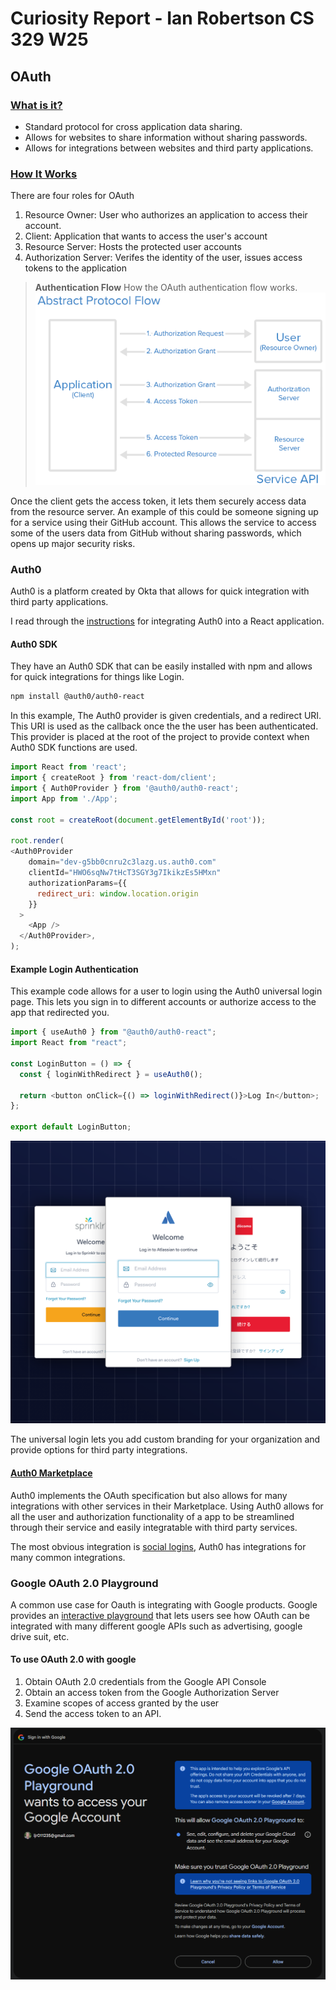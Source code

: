 # Curiosity Report - Ian Robertson CS 329 W25

## OAuth

### [What is it?](https://en.wikipedia.org/wiki/OAuth)
- Standard protocol for cross application data sharing.
- Allows for websites to share information without sharing passwords. 
- Allows for integrations between websites and third party applications. 

### [How It Works](https://www.digitalocean.com/community/tutorials/an-introduction-to-oauth-2)

There are four roles for OAuth
1. Resource Owner: User who authorizes an application to access their account. 
2. Client: Application that wants to access the user's account
3. Resource Server: Hosts the protected user accounts
4. Authorization Server: Verifes the identity of the user, issues access tokens to the application

> **Authentication Flow** How the OAuth authentication flow works. 
![flow](public/abstract_flow.png)

Once the client gets the access token, it lets them securely access data from the resource server. An example of this could be someone signing up for a service using their GitHub account. This allows the service to access some of the users data from GitHub without sharing passwords, which opens up major security risks. 


### Auth0
Auth0 is a platform created by Okta that allows for quick integration with third party applications. 

I read through the [instructions](https://auth0.com/docs/quickstart/spa/react/interactive) for integrating Auth0 into a React application. 

#### Auth0 SDK
They have an Auth0 SDK that can be easily installed with npm and allows for quick integrations for things like Login. 

```bash
npm install @auth0/auth0-react
```

In this example, The Auth0 provider is given credentials, and a redirect URI. This URI is used as the callback once the the user has been authenticated. This provider is placed at the root of the project to provide context when Auth0 SDK functions are used. 

```javascript
import React from 'react';
import { createRoot } from 'react-dom/client';
import { Auth0Provider } from '@auth0/auth0-react';
import App from './App';

const root = createRoot(document.getElementById('root'));

root.render(
<Auth0Provider
    domain="dev-g5bb0cnru2c3lazg.us.auth0.com"
    clientId="HWO6sqNw7tHcT3SGY3g7IkikzEs5HMxn"
    authorizationParams={{
      redirect_uri: window.location.origin
    }}
  >
    <App />
  </Auth0Provider>,
);
```

#### Example Login Authentication
This example code allows for a user to login using the Auth0 universal login page. This lets you sign in to different accounts or authorize access to the app that redirected you. 
```javascript
import { useAuth0 } from "@auth0/auth0-react";
import React from "react";

const LoginButton = () => {
  const { loginWithRedirect } = useAuth0();

  return <button onClick={() => loginWithRedirect()}>Log In</button>;
};

export default LoginButton;
```

![Universal](public/universal-login.png)

The universal login lets you add custom branding for your organization and provide options for third party integrations. 

#### [Auth0 Marketplace](https://marketplace.auth0.com/)
Auth0 implements the OAuth specification but also allows for many integrations with other services in their Marketplace. Using Auth0 allows for all the user and authorization functionality of a app to be streamlined through their service and easily integratable with third party services. 

The most obvious integration is [social logins](https://marketplace.auth0.com/categories/social-login), Auth0 has integrations for many common integrations.

### Google OAuth 2.0 Playground
A common use case for Oauth is integrating with Google products. Google provides an [interactive playground](https://developers.google.com/oauthplayground/) that lets users see how OAuth can be integrated with many different google APIs such as advertising, google drive suit, etc. 

#### To use OAuth 2.0 with google
1. Obtain OAuth 2.0 credentials from the Google API Console
2. Obtain an access token from the Google Authorization Server
3. Examine scopes of access granted by the user
4. Send the access token to an API.

![google](public/google%20.png)